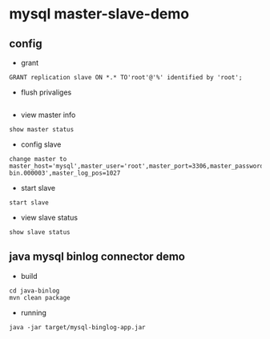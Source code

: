 # mysql master-slave-demo

## config

* grant 

```code
GRANT replication slave ON *.* TO'root'@'%' identified by 'root';
```

* flush privaliges

```code

```

* view master info

```code
show master status
```
* config  slave 

```code
change master to master_host='mysql',master_user='root',master_port=3306,master_password='root',master_log_file='mysql-bin.000003',master_log_pos=1027
```

* start slave

```code
start slave
```

* view slave status

```code
show slave status
```

## java mysql binlog connector demo

* build

```code
cd java-binlog
mvn clean package
```

* running

```code
java -jar target/mysql-binglog-app.jar
```